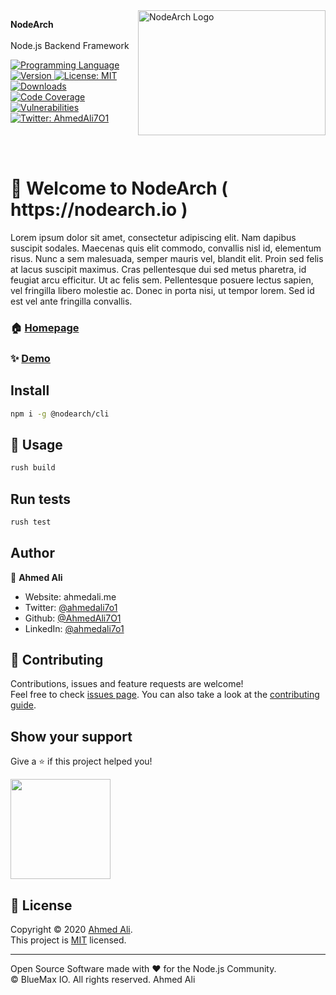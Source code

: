 <img align="right" src="https://raw.githubusercontent.com/BlueMax-IO/nodearch/develop/assets/isolated-layout.svg" height="200" width="300" alt="NodeArch Logo" />

<span align="left" style="font-weight: bold;">NodeArch</span><br /><br />
<span align="left">Node.js Backend Framework</span>

<p>
  <a href="https://nodearch.io" target="_blank">
    <img alt="Programming Language" src="https://img.shields.io/badge/typescript-100%25-blue.svg">
  </a>
  <a href="https://www.npmjs.com/package/@nodearch/core" target="_blank">
    <img alt="Version" src="https://img.shields.io/npm/v/@nodearch/core.svg?label=Version">
  </a>
  <a href="https://github.com/BlueMax-IO/nodearch/blob/master/LICENSE" target="_blank">
    <img alt="License: MIT" src="https://img.shields.io/badge/License-MIT-yellow.svg" />
  </a>
  <a href="https://https://www.npmjs.com/package/@nodearch/core" target="_blank">
    <img alt="Downloads" src="https://img.shields.io/npm/dt/@nodearch/core.svg" />
  </a>
  <a href="https://coveralls.io/github/nodearch/core?branch=master" target="_blank">
    <img alt="Code Coverage" src="https://coveralls.io/repos/github/nodearch/core/badge.svg?branch=master" />
  </a>
    <a href="https://img.shields.io/snyk/vulnerabilities/npm/@nodearch/core" target="_blank">
    <img alt="Vulnerabilities" src="https://img.shields.io/snyk/vulnerabilities/npm/@nodearch/core.svg" />
  </a>
  <a href="https://twitter.com/ahmedali7o1" target="_blank">
    <img alt="Twitter: AhmedAli7O1" src="https://img.shields.io/twitter/follow/AhmedAli7O1.svg?style=social" />
  </a>
</p>

<!-- </div> -->

<br />
<br />

<h1>👋 Welcome to NodeArch ( https://nodearch.io )</h1>

Lorem ipsum dolor sit amet, consectetur adipiscing elit. Nam dapibus suscipit sodales. Maecenas quis elit commodo, convallis nisl id, elementum risus. Nunc a sem malesuada, semper mauris vel, blandit elit. Proin sed felis at lacus suscipit maximus. Cras pellentesque dui sed metus pharetra, id feugiat arcu efficitur. Ut ac felis sem. Pellentesque posuere lectus sapien, vel fringilla libero molestie ac. Donec in porta nisi, ut tempor lorem. Sed id est vel ante fringilla convallis.

### 🏠 [Homepage](nodearch.io)

### ✨ [Demo](nodearch.io/docs)

## Install

```sh
npm i -g @nodearch/cli
```

## 🚀 Usage

```sh
rush build
```

## Run tests

```sh
rush test
```

## Author

👤 **Ahmed Ali**

* Website: ahmedali.me
* Twitter: [@ahmedali7o1](https://twitter.com/ahmedali7o1)
* Github: [@AhmedAli7O1](https://github.com/AhmedAli7O1)
* LinkedIn: [@ahmedali7o1](https://linkedin.com/in/ahmedali7o1)

## 🤝 Contributing

Contributions, issues and feature requests are welcome!<br />Feel free to check [issues page](https://github.com/BlueMax-IO/nodearch/blob/master/LICENSE). You can also take a look at the [contributing guide](http://nodearch.io/contributing).

## Show your support

Give a ⭐️ if this project helped you!

<a href="https://www.patreon.com/ahmedali7o1">
  <img src="https://c5.patreon.com/external/logo/become_a_patron_button@2x.png" width="160">
</a>

## 📝 License

Copyright © 2020 [Ahmed Ali](https://github.com/AhmedAli7O1).<br />
This project is [MIT](https://github.com/BlueMax-IO/nodearch/blob/master/LICENSE) licensed.

***

Open Source Software made with ❤️ for the Node.js Community.<br />
© BlueMax IO. All rights reserved. Ahmed Ali
